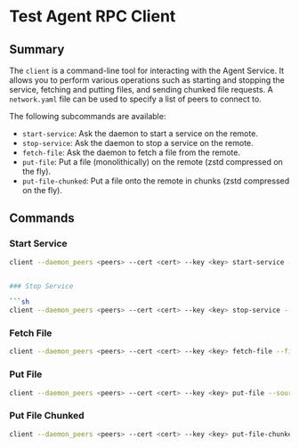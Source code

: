 # Test Agent RPC Client

## Summary

The `client` is a command-line tool for interacting with the Agent Service. It allows you to perform various operations such as starting and stopping the service, fetching and putting files, and sending chunked file requests. A `network.yaml` file can be used to specify a list of peers to connect to.

The following subcommands are available:

- `start-service`: Ask the daemon to start a service on the remote.
- `stop-service`: Ask the daemon to stop a service on the remote.
- `fetch-file`: Ask the daemon to fetch a file from the remote.
- `put-file`: Put a file (monolithically) on the remote (zstd compressed on the fly).
- `put-file-chunked`: Put a file onto the remote in chunks (zstd compressed on the fly).

## Commands

### Start Service

```sh
client --daemon_peers <peers> --cert <cert> --key <key> start-service --id <service_id> --command <command> [--args <args>]


### Stop Service

```sh
client --daemon_peers <peers> --cert <cert> --key <key> stop-service --id <service_id>
```

### Fetch File

```sh
client --daemon_peers <peers> --cert <cert> --key <key> fetch-file --filename <filename>
```

### Put File

``` sh
client --daemon_peers <peers> --cert <cert> --key <key> put-file --source_file <source_file> --target_path <target_path>
```

### Put File Chunked
```sh
client --daemon_peers <peers> --cert <cert> --key <key> put-file-chunked --source_file <source_file> --target_path <target_path>
```
